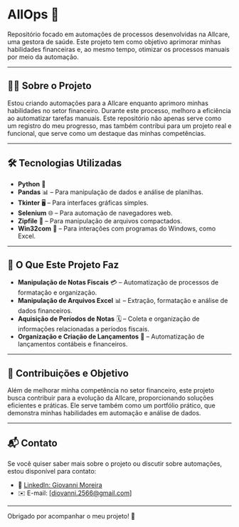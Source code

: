 # AllOps 🚀

Repositório focado em automações de processos desenvolvidas na Allcare, uma gestora de saúde. Este projeto tem como objetivo aprimorar minhas habilidades financeiras e, ao mesmo tempo, otimizar os processos manuais por meio da automação.

---

## 🧑‍💻 Sobre o Projeto

Estou criando automações para a Allcare enquanto aprimoro minhas habilidades no setor financeiro. Durante este processo, melhoro a eficiência ao automatizar tarefas manuais. Este repositório não apenas serve como um registro do meu progresso, mas também contribui para um projeto real e funcional, que serve como um destaque das minhas competências.

---

## 🛠️ Tecnologias Utilizadas

- **Python** 🐍
- **Pandas** 📊 – Para manipulação de dados e análise de planilhas.
- **Tkinter** 🖥️ – Para interfaces gráficas simples.
- **Selenium** 🌐 – Para automação de navegadores web.
- **Zipfile** 📂 – Para manipulação de arquivos compactados.
- **Win32com** 🔧 – Para interações com programas do Windows, como Excel.

---

## 📑 O Que Este Projeto Faz

- **Manipulação de Notas Fiscais** 💳 – Automatização de processos de formatação e organização.
- **Manipulação de Arquivos Excel** 📊 – Extração, formatação e análise de dados financeiros.
- **Aquisição de Períodos de Notas** 🗓️ – Coleta e organização de informações relacionadas a períodos fiscais.
- **Organização e Criação de Lançamentos** 🧾 – Automatização de lançamentos contábeis e financeiros.

---

## 🤝 Contribuições e Objetivo

Além de melhorar minha competência no setor financeiro, este projeto busca contribuir para a evolução da Allcare, proporcionando soluções eficientes e práticas. Ele serve também como um portfólio prático, que demonstra minhas habilidades em automação e análise de dados.

---

## 📬 Contato

Se você quiser saber mais sobre o projeto ou discutir sobre automações, estou disponível para contato:

- 💼 [LinkedIn: Giovanni Moreira](https://www.linkedin.com/in/giovanni-moreira-64654a254/)
- ✉️ E-mail: [diovanni.2566@gmail.com]

---

Obrigado por acompanhar o meu projeto! 🚀
